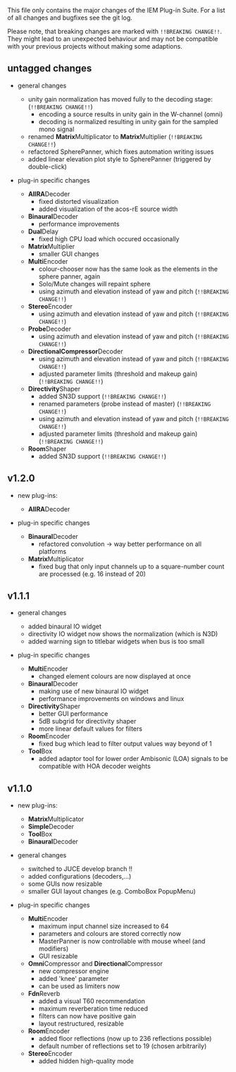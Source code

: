 This file only contains the major changes of the IEM Plug-in Suite.
For a list of all changes and bugfixes see the git log.

Please note, that breaking changes are marked with `!!BREAKING CHANGE!!`. They might lead to an unexpected behaviour and may not be compatible with your previous projects without making some adaptions.

## untagged changes
- general changes
    - unity gain normalization has moved fully to the decoding stage:  (`!!BREAKING CHANGE!!`)
        - encoding a source results in unity gain in the W-channel (omni)
        - decoding is normalized resulting in unity gain for the sampled mono signal
    - renamed **Matrix**Multiplicator to **Matrix**Multiplier (`!!BREAKING CHANGE!!`)
    - refactored SpherePanner, which fixes automation writing issues
    - added linear elevation plot style to SpherePanner (triggered by double-click)

- plug-in specific changes
    - **AllRA**Decoder
        - fixed distorted visualization
        - added visualization of the acos-rE source width
    - **Binaural**Decoder
        - performance improvements
    - **Dual**Delay
        - fixed high CPU load which occured occasionally
    - **Matrix**Multiplier
        - smaller GUI changes
    - **Multi**Encoder
        - colour-chooser now has the same look as the elements in the sphere panner, again
        - Solo/Mute changes will repaint sphere
        - using azimuth and elevation instead of yaw and pitch  (`!!BREAKING CHANGE!!`)
    - **Stereo**Encoder
        - using azimuth and elevation instead of yaw and pitch  (`!!BREAKING CHANGE!!`)
    - **Probe**Decoder
        - using azimuth and elevation instead of yaw and pitch  (`!!BREAKING CHANGE!!`)
    - **DirectionalCompressor**Decoder
        - using azimuth and elevation instead of yaw and pitch  (`!!BREAKING CHANGE!!`)
        - adjusted parameter limits (threshold and makeup gain)  (`!!BREAKING CHANGE!!`)
    - **Directivity**Shaper
        - added SN3D support (`!!BREAKING CHANGE!!`)
        - renamed parameters (probe instead of master)  (`!!BREAKING CHANGE!!`)
        - using azimuth and elevation instead of yaw and pitch  (`!!BREAKING CHANGE!!`)
        - adjusted parameter limits (threshold and makeup gain)  (`!!BREAKING CHANGE!!`)
    - **Room**Shaper
        - added SN3D support (`!!BREAKING CHANGE!!`)

        
## v1.2.0
- new plug-ins:
    - **AllRA**Decoder
    
- plug-in specific changes
    - **Binaural**Decoder
        - refactored convolution -> way better performance on all platforms
    - **Matrix**Multiplicator
        - fixed bug that only input channels up to a square-number count are processed (e.g. 16 instead of 20)

## v1.1.1
- general changes
    - added binaural IO widget
    - directivity IO widget now shows the normalization (which is N3D)
    - added warning sign to titlebar widgets when bus is too small
    
- plug-in specific changes
    - **Multi**Encoder
        - changed element colours are now displayed at once
    - **Binaural**Decoder
        - making use of new binaural IO widget
        - performance improvements on windows and linux
    - **Directivity**Shaper
        - better GUI performance
        - 5dB subgrid for directivity shaper
        - more linear default values for filters
    - **Room**Encoder
        - fixed bug which lead to filter output values way beyond of 1
    - **Tool**Box
        - added adaptor tool for lower order Ambisonic (LOA) signals to be compatible with HOA decoder weights


## v1.1.0
- new plug-ins:
    - **Matrix**Multiplicator
    - **Simple**Decoder
    - **Tool**Box
    - **Binaural**Decoder

- general changes
    - switched to JUCE develop branch !!
    - added configurations (decoders,...)  
    - some GUIs now resizable  
    - smaller GUI layout changes (e.g. ComboBox PopupMenu)

- plug-in specific changes
    - **Multi**Encoder
        - maximum input channel size increased to 64 
        - parameters and colours are stored correctly now
        - MasterPanner is now controllable with mouse wheel (and modifiers)
        - GUI resizable
    - **Omni**Compressor and **Directional**Compressor
        -  new compressor engine
        -  added 'knee' parameter
        -  can be used as limiters now
    - **Fdn**Reverb
        -  added a visual T60 recommendation
        -  maximum reverberation time reduced
        -  filters can now have positive gain
        -  layout restructured, resizable
    -  **Room**Encoder
        -  added floor reflections (now up to 236 reflections possible)
        -  default number of reflections set to 19 (chosen arbitrarily)
    -  **Stereo**Encoder
        -  added hidden high-quality mode  
